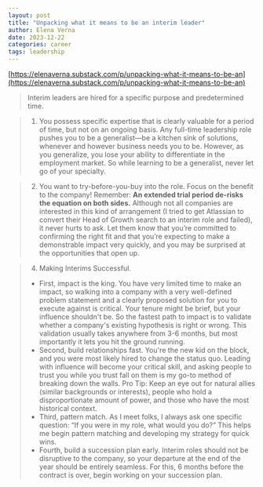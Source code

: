 ```yaml
---
layout: post
title: "Unpacking what it means to be an interim leader"
author: Elena Verna
date: 2023-12-22
categories: career
tags: leadership
---
```


[https://elenaverna.substack.com/p/unpacking-what-it-means-to-be-an](https://elenaverna.substack.com/p/unpacking-what-it-means-to-be-an)

> Interim leaders are hired for a specific purpose and predetermined time.

> 1. You possess specific expertise that is clearly valuable for a period of time, but not on an ongoing basis.
> Any full-time leadership role pushes you to be a generalist—be a kitchen sink of solutions, whenever and however business needs you to be. However, as you generalize, you lose your ability to differentiate in the employment market. So while learning to be a generalist, never let go of your specialty. 

> 2. You want to try-before-you-buy into the role. 
> Focus on the benefit to the company! Remember: **An extended trial period de-risks the equation on both sides.** Although not all companies are interested in this kind of arrangement (I tried to get Atlassian to convert their Head of Growth search to an interim role and failed), it never hurts to ask. Let them know that you’re committed to confirming the right fit and that you’re expecting to make a demonstrable impact very quickly, and you may be surprised at the opportunities that open up.

> 4. Making Interims Successful.
> - First, impact is the king. You have very limited time to make an impact, so walking into a company with a very well-defined problem statement and a clearly proposed solution for you to execute against is critical. Your tenure might be brief, but your influence shouldn't be. So the fastest path to impact is to validate whether a company's existing hypothesis is right or wrong. This validation usually takes anywhere from 3-6 months, but most importantly it lets you hit the ground running.
> - Second, build relationships fast. You're the new kid on the block, and you were most likely hired to change the status quo. Leading with influence will become your critical skill, and asking people to trust you while you trust fall on them is my go-to method of breaking down the walls. Pro Tip: Keep an eye out for natural allies (similar backgrounds or interests), people who hold a disproportionate amount of power, and those who have the most historical context. 
> - Third, pattern match. As I meet folks, I always ask one specific question: “If you were in my role, what would you do?” This helps me begin pattern matching and developing my strategy for quick wins. 
> - Fourth, build a succession plan early. Interim roles should not be disruptive to the company, so your departure at the end of the year should be entirely seamless. For this, 6 months before the contract is over, begin working on your succession plan.